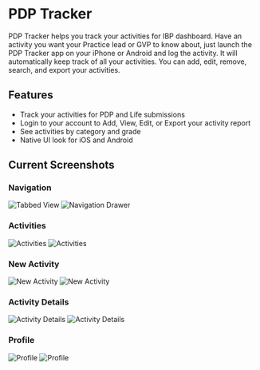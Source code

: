 # PDP Tracker
PDP Tracker helps you track your activities for IBP dashboard. Have an activity you want your Practice lead or GVP to know about, just launch the PDP Tracker app on your iPhone or Android and log the activity. It will automatically keep track of all your activities. You can add, edit, remove, search, and export your activities.

## Features
* Track your activities for PDP and Life submissions
* Login to your account to Add, View, Edit, or Export your activity report
* See activities by category and grade
* Native UI look for iOS and Android

## Current Screenshots
### Navigation
![Tabbed View](https://github.com/SogetiMobileSIG/PDPTracker/blob/master/Screenshots/iOS/Activities.png)
![Navigation Drawer](https://github.com/SogetiMobileSIG/PDPTracker/blob/master/Screenshots/Android/NavigationDrawer.png)

### Activities
![Activities](https://github.com/SogetiMobileSIG/PDPTracker/blob/master/Screenshots/iOS/Activities.png)
![Activities](https://github.com/SogetiMobileSIG/PDPTracker/blob/master/Screenshots/Android/Activities.png)

### New Activity
![New Activity](https://github.com/SogetiMobileSIG/PDPTracker/blob/master/Screenshots/iOS/NewActivity.png)
![New Activity](https://github.com/SogetiMobileSIG/PDPTracker/blob/master/Screenshots/Android/NewActivity.png)

### Activity Details
![Activity Details](https://github.com/SogetiMobileSIG/PDPTracker/blob/master/Screenshots/iOS/ActivityDetails.png)
![Activity Details](https://github.com/SogetiMobileSIG/PDPTracker/blob/master/Screenshots/Android/ActivityDetails.png)

### Profile
![Profile](https://github.com/SogetiMobileSIG/PDPTracker/blob/master/Screenshots/iOS/Profile.png)
![Profile](https://github.com/SogetiMobileSIG/PDPTracker/blob/master/Screenshots/Android/Profile.png)
